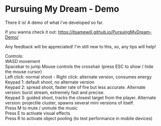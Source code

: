 # Pursuing My Dream - Demo

There it is!
A demo of what i've developed so far.

If you wanna check it out:
https://itsamewill.github.io/PursuingMyDream-Demo/

Any feedback will be appreciated!
I'm still new to this, so, any tips will help!

Controls:
<br>
WASD movement
<br>
Spacebar to jump
Mouse controls the crosshair (press ESC to show / hide the mouse cursor)
<br>
Left click: normal shoot - Right click: alternate version, consumes energy
<br>
Keypad 1: default shoot, no alternate version
<br>
Keypad 2: spread shoot, faster rate of fire but less accurate. Alternate version: burst stream, extremely fast and precise.
<br>
Keypad 3: guided shoot, tracks the closest target from the player. Alternate version: projectile cluster, spawns several mini versions of itself.
<br>
Press M to mute / unmute the music
<br>
Press E to activate visual effects
<br>
Press R to activate object pooling (to test performance in mobile devices)
